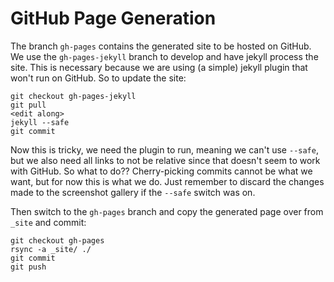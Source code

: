 GitHub Page Generation
======================

The branch `gh-pages` contains the generated site to be hosted on GitHub. We use the `gh-pages-jekyll` branch to develop and have jekyll process the site. This is necessary because we are using (a simple) jekyll plugin that won't run on GitHub. So to update the site:

    git checkout gh-pages-jekyll
    git pull
    <edit along>
    jekyll --safe
    git commit

Now this is tricky, we need the plugin to run, meaning we can't use `--safe`, but we also need all links to not be relative since that doesn't seem to work with GitHub. So what to do?? Cherry-picking commits cannot be what we want, but for now this is what we do. Just remember to discard the changes made to the screenshot gallery if the `--safe` switch was on.

Then switch to the `gh-pages` branch and copy the generated page over from `_site` and commit:

    git checkout gh-pages
    rsync -a _site/ ./
    git commit
    git push